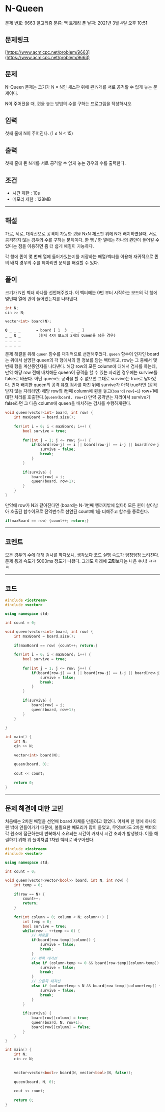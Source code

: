 # N-Queen

문제 번호: 9663
알고리즘 분류: 백 트래킹
푼 날짜: 2021년 3월 4일 오후 10:51

## 문제링크

[https://www.acmicpc.net/problem/9663](https://www.acmicpc.net/problem/9663)

## 문제

N-Queen 문제는 크기가 N × N인 체스판 위에 퀸 N개를 서로 공격할 수 없게 놓는 문제이다.

N이 주어졌을 때, 퀸을 놓는 방법의 수를 구하는 프로그램을 작성하시오.

## 입력

첫째 줄에 N이 주어진다. (1 ≤ N < 15)

## 출력

첫째 줄에 퀸 N개를 서로 공격할 수 없게 놓는 경우의 수를 출력한다.

## 조건

- 시간 제한 : 10s
- 메모리 제한 : 128MB

---

## 해설

가로, 세로, 대각선으로 공격이 가능한 퀸을 NxN 체스판 위에 N개 배치하였을때, 서로 공격하지 않는 경우의 수를 구하는 문제이다. 한 행 / 한 열에는 하나의 퀸만이 들어갈 수 있다는 점을 이용하면 좀 더 쉽게 해결이 가능하다.

각 행에 퀸이 몇 번째 열에 들어가있는지를 저장하는 배열/벡터를 이용해 재귀적으로 퀸의 배치 경우의 수를 헤아리면 문제를 해결할 수 있다.

## 풀이

크기가 N인 벡터 하나를 선언해주었다. 이 벡터에는 0번 부터 시작하는 보드의 각 행에 몇번째 열에 퀸이 들어있는지를 나타낸다. 

```cpp
int N;
cin >> N;

vector<int> board(N);
```

```
Q _ _ _       → board [ 1  3  _  _ ]
_ _ Q _        (현재 4X4 보드에 2개의 Queen을 담은 경우)
_ _ _ _
_ _ _ _
```

문제 해결을 위해 `queen` 함수를 재귀적으로 선언해주었다. `queen` 함수이 인자인 board는 위에서 설명한 queen의 각 행에서의 열 정보를 담는 벡터이고, row는 그 중에서 몇 번째 행을 계산중인지를 나타낸다. 해당 row의 모든 column에 대해서 검사를 하는데, 만약 해당 row 전에 배치해둔 queen이 공격을 할 수 있는 자리인 경우에는 survive를 false로 바꾼다. 어떤 queen도 공격을 할 수 없으면 그대로 survive는 true로 남아있다. 먼저 배치한 queen의 공격 유효 검사를 마친 뒤에 survive가 아직 true라면 (공격받지 않는 자리라면) 해당 row의 i번째 column에 퀸을 놓고(`board[row]=i`) row+1에 대한 처리를 호출한다.(`queen(board, row+1`) 만약 공격받는 자리여서 survive가 false라면 그 다음 column에 queen을 배치하는 검사를 수행하게된다.

```cpp
void queen(vector<int> board, int row) {
    int maxBoard = board.size();
    
    for(int i = 0; i < maxBoard; i++) {
        bool survive = true;
        
        for(int j = 1; j <= row; j++) {
            if(board[row-j] == i || board[row-j] == i-j || board[row-j] == i+j) {
                survive = false;
                break;
            }
        }
        
        if(survive) {
            board[row] = i;
            queen(board, row+1);
        }
    }
}

```

만약에 row가 N과 같아진다면 (board는 N-1번째 행까지밖에 없다!) 모든 퀸이 살아남아 호출된 함수이므로 전역변수로 선언된 count에 1을 더해주고 함수를 종료한다. 

```cpp
if(maxBoard == row) {count++; return;}
```

---

## 코멘트

모든 경우의 수에 대해 검사를 하다보니, 생각보다 코드 실행 속도가 엄청엄청 느려진다. 문제 통과 속도가 5000ms 정도가 나왔다. 그래도 아래에 **고민**보다는 나은 수치! ㅋㅋㅋ

---

## 코드

```cpp
#include <iostream>
#include <vector>

using namespace std;

int count = 0;

void queen(vector<int> board, int row) {
    int maxBoard = board.size();
    
    if(maxBoard == row) {count++; return;}
    
    for(int i = 0; i < maxBoard; i++) {
        bool survive = true;
        
        for(int j = 1; j <= row; j++) {
            if(board[row-j] == i || board[row-j] == i-j || board[row-j] == i+j) {
                survive = false;
                break;
            }
        }
        
        if(survive) {
            board[row] = i;
            queen(board, row+1);
        }
    }
    
}

int main() {
    int N;
    cin >> N;
    
    vector<int> board(N);
    
    queen(board, 0);
    
    cout << count;
    
	return 0;
}
```

---

## 문제 해결에 대한 고민

처음에는 2차원 배열을 선언해 board 자체를 만들려고 했었다. 어차피 한 행에 하나의 퀸 밖에 안들어가기 때문에, 불필요한 메모리가 많이 들었고, 무엇보다도 2차원 벡터의 각 원소에 접근하는데 반복해서 소요되는 시간이 커져서 시간 초과가 발생했다. 이를 해결하기 위해 위 풀이처럼 1차원 벡터로 바꾸어줬다.  

```cpp
#include <iostream>
#include <vector>

using namespace std;

int count = 0;

void queen(vector<vector<bool>> board, int N, int row) {
    int temp = 0;
    
    if(row == N) {
        count++;
        return;
    }
    
    for(int column = 0; column < N; column++) {
        int temp = 0;
        bool survive = true;
        while(row - ++temp >= 0) {
            // 세로줄
            if(board[row-temp][column]) {
                survive = false;
                break;
            }
            // 왼쪽 대각선
            else if (column-temp >= 0 && board[row-temp][column-temp]) {
                survive = false;
                break;
            }
            // 오른쪽 대각선
            else if (column+temp < N && board[row-temp][column+temp]) {
                survive = false;
                break;
            }
        }
        
        if(survive) {
            board[row][column] = true;
            queen(board, N, row+1);
            board[row][column] = false;
        }
    }
}

int main() {
    int N;
    cin >> N;
    
    
    vector<vector<bool>> board(N, vector<bool>(N, false));
    
    queen(board, N, 0);
    
    cout << count;
    
	return 0;
}
```